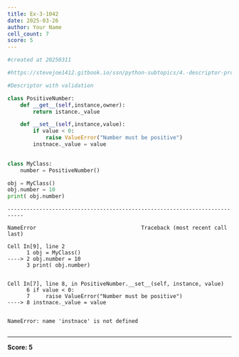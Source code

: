 ```yaml
---
title: Ex-3-1042
date: 2025-03-26
author: Your Name
cell_count: 7
score: 5
---
```


```python
#created at 20250311
```


```python
#https://stevejoe1412.gitbook.io/ssn/python-subtopics/4.-descriptor-protocols
```


```python
#Descriptor with validation
```


```python
class PositiveNumber:
    def __get__(self,instance,owner):
        return istance._value

    def __set__(self,instance,value):
        if value < 0:
            raise ValueError("Number must be positive")
        instnace._value = value
        
```


```python
class MyClass:
    number = PositiveNumber()
```


```python
obj = MyClass()
obj.number = 10
print( obj.number)
```


    ---------------------------------------------------------------------------

    NameError                                 Traceback (most recent call last)

    Cell In[9], line 2
          1 obj = MyClass()
    ----> 2 obj.number = 10
          3 print( obj.number)


    Cell In[7], line 8, in PositiveNumber.__set__(self, instance, value)
          6 if value < 0:
          7     raise ValueError("Number must be positive")
    ----> 8 instnace._value = value


    NameError: name 'instnace' is not defined



```python

```


---
**Score: 5**
